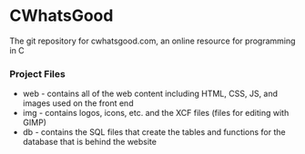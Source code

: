CWhatsGood
==========
The git repository for cwhatsgood.com, an online resource for programming in C

### Project Files
 * web - contains all of the web content including HTML, CSS, JS, and images used on the front end
 * img - contains logos, icons, etc. and the XCF files (files for editing with GIMP)
 * db - contains the SQL files that create the tables and functions for the database that is behind the website

